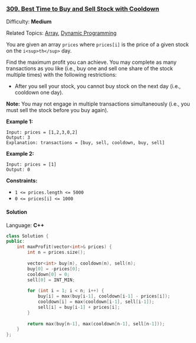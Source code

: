 ### [309\. Best Time to Buy and Sell Stock with Cooldown](https://leetcode.com/problems/best-time-to-buy-and-sell-stock-with-cooldown/)

Difficulty: **Medium**

Related Topics: [Array](https://leetcode.com/tag/array/), [Dynamic Programming](https://leetcode.com/tag/dynamic-programming/)


You are given an array `prices` where `prices[i]` is the price of a given stock on the `i<sup>th</sup>` day.

Find the maximum profit you can achieve. You may complete as many transactions as you like (i.e., buy one and sell one share of the stock multiple times) with the following restrictions:

*   After you sell your stock, you cannot buy stock on the next day (i.e., cooldown one day).

**Note:** You may not engage in multiple transactions simultaneously (i.e., you must sell the stock before you buy again).

**Example 1:**

```
Input: prices = [1,2,3,0,2]
Output: 3
Explanation: transactions = [buy, sell, cooldown, buy, sell]
```

**Example 2:**

```
Input: prices = [1]
Output: 0
```

**Constraints:**

*   `1 <= prices.length <= 5000`
*   `0 <= prices[i] <= 1000`


#### Solution

Language: **C++**

```c++
class Solution {
public:
    int maxProfit(vector<int>& prices) {
        int n = prices.size();
        
        vector<int> buy(n), cooldown(n), sell(n);
        buy[0] = -prices[0];
        cooldown[0] = 0;
        sell[0] = INT_MIN;
        
        for (int i = 1; i < n; i++) {
            buy[i] = max(buy[i-1], cooldown[i-1] - prices[i]);
            cooldown[i] = max(cooldown[i-1], sell[i-1]);
            sell[i] = buy[i-1] + prices[i];
        }
        
        return max(buy[n-1], max(cooldown[n-1], sell[n-1]));
    }
};
```